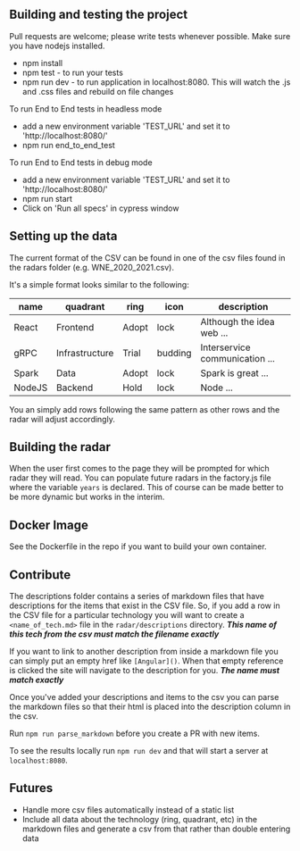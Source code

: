 
## Building and testing the project

Pull requests are welcome; please write tests whenever possible. Make sure you have nodejs installed.

* npm install
* npm test - to run your tests
* npm run dev - to run application in localhost:8080. This will watch the .js and .css files and rebuild on file changes

To run End to End tests in headless mode

* add a new environment variable 'TEST_URL' and set it to 'http://localhost:8080/'
* npm run end_to_end_test

To run End to End tests in debug mode

* add a new environment variable 'TEST_URL' and set it to 'http://localhost:8080/'
* npm run start
* Click on 'Run all specs' in cypress window


## Setting up the data

The current format of the CSV can be found in one of the csv files found in the radars folder (e.g. WNE_2020_2021.csv). 

It's a simple format looks similar to the following:

| name          | quadrant   | ring               | icon | description                                             |
|---------------|--------|------------------------|-------|---------------------------------------------------------|
| React      | Frontend  | Adopt                  | lock  | Although the idea web ...          |
| gRPC | Infrastructure  | Trial             | budding | Interservice communication ...       |
| Spark  | Data | Adopt              | lock  | Spark is great ...   |
| NodeJS           | Backend   | Hold | lock | Node ... |

You an simply add rows following the same pattern as other rows and the radar will adjust accordingly.

## Building the radar

When the user first comes to the page they will be prompted for which radar they will read. You can populate future radars in the factory.js file where the variable `years` is declared. This of course can be made better to be more dynamic but works in the interim. 

## Docker Image
See the Dockerfile in the repo if you want to build your own container.

## Contribute

The descriptions folder contains a series of markdown files that have descriptions for the items that exist in the CSV file. So, if you add a row in the CSV file for a particular technology you will want to create a `<name_of_tech.md>` file in the `radar/descriptions` directory. 
***This name of this tech from the csv must match the filename exactly***

If you want to link to another description from inside a markdown file you can simply put an empty href like `[Angular]()`. When that empty reference is clicked the site will navigate to the description for you. 
***The name must match exactly***

Once you've added your descriptions and items to the csv you can parse the markdown files so that their html is placed into the description column in the csv. 

Run `npm run parse_markdown` before you create a PR with new items.

To see the results locally run `npm run dev` and that will start a server at  `localhost:8080`.

## Futures
* Handle more csv files automatically instead of a static list
* Include all data about the technology (ring, quadrant, etc) in the markdown files and generate a csv from that rather than double entering data

